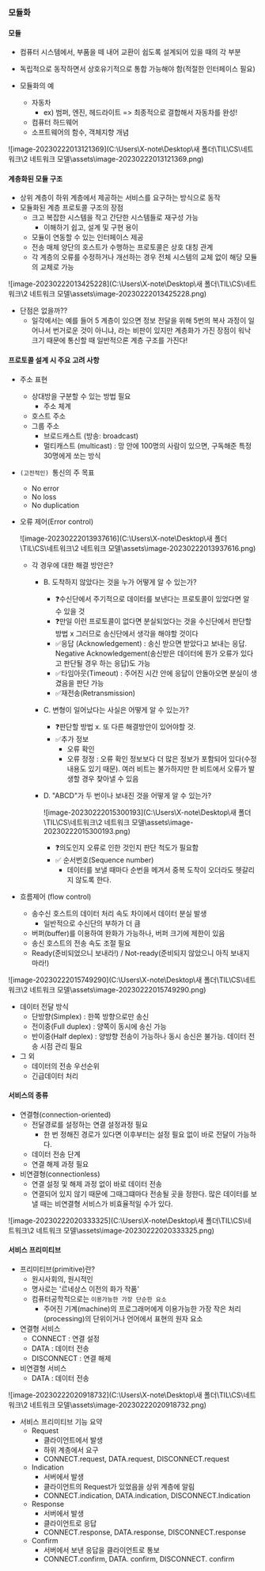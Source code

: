### 모듈화

#### 모듈

- 컴퓨터 시스템에서, 부품을 떼 내어 교환이 쉽도록 설계되어 있을 때의 각 부분

- 독립적으로 동작하면서 상호유기적으로 통합 가능해야 함(적절한 인터페이스 필요)
- 모듈화의 예
  - 자동차
    - ex) 범퍼, 엔진, 헤드라이트 => 최종적으로 결합해서 자동차를 완성!
  - 컴퓨터 하드웨어
  - 소프트웨어의 함수, 객체지향 개념

![image-20230222013121369](C:\Users\X-note\Desktop\새 폴더\TIL\CS\네트워크\2 네트워크 모델\assets\image-20230222013121369.png)



#### 계층화된 모듈 구조

- 상위 계층이 하위 계층에서 제공하는 서비스를 요구하는 방식으로 동작
- 모듈화된 계층 프로토콜 구조의 장점
  - 크고 복잡한 시스템을 작고 간단한 시스템들로 재구성 가능
    - 이해하기 쉽고, 설계 및 구현 용이
  - 모듈이 연동할 수 있는 인터페이스 제공
  - 전송 매체 양단의 호스트가 수행하는 프로토콜은 상호 대칭 관계
  - 각 계층의 오류를 수정하거나 개선하는 경우 전체 시스템의 교체 없이 해당 모듈의 교체로 가능

![image-20230222013425228](C:\Users\X-note\Desktop\새 폴더\TIL\CS\네트워크\2 네트워크 모델\assets\image-20230222013425228.png)

- 단점은 없을까??
  - 일각에서는 예를 들어 5 계층이 있으면 정보 전달을 위해 5번의 복사 과정이 일어나서 번거로운 것이 아니냐, 라는 비판이 있지만 계층화가 가진 장점이 워낙 크기 때문에 통신할 때 일반적으론 계층 구조를 가진다!



#### 프로토콜 설계 시 주요 고려 사항

- 주소 표현
  - 상대방을 구분할 수 있는 방법 필요
    - 주소 체계
  - 호스트 주소
  - 그룹 주소
    - 브로드캐스트 (방송: broadcast)
    - 멀티캐스트 (multicast) : 망 안에 100명의 사람이 있으면, 구독해준 특정 30명에게 쏘는 방식
- `(고전적인) `통신의 주 목표
  - No error
  - No loss
  - No duplication

- 오류 제어(Error control)

  ![image-20230222013937616](C:\Users\X-note\Desktop\새 폴더\TIL\CS\네트워크\2 네트워크 모델\assets\image-20230222013937616.png)

  - 각 경우에 대한 해결 방안은?

    - B. 도착하지 않았다는 것을 누가 어떻게 알 수 있는가?

      - ❓수신단에서 주기적으로 데이터를 보낸다는 프로토콜이 있었다면 알 수 있을 것
      - ❓만일 이런 프로토콜이 없다면 분실되었다는 것을 수신단에서 판단할 방법 x 그러므로 송신단에서 생각을 해야할 것이다
      - ✅응답 (Acknowledgement)  : 송신 받으면 받았다고 보내는 응답. Negative Acknowledgement(송신받은 데이터에 뭔가 오류가 있다고 판단될 경우 하는 응답)도 가능
      - ✅타임아웃(Timeout) : 주어진 시간 안에 응답이 안돌아오면 분실이 생겼음을 판단 가능
      - ✅재전송(Retransmission)

    - C. 변형이 일어났다는 사실은 어떻게 알 수 있는가?

      - ❓판단할 방법 x. 또 다른 해결방안이 있어야할 것.
      - ✅추가 정보
        - 오류 확인
        - 오류 정정 : 오류 확인 정보보다 더 많은 정보가 포함되어 있다(수정내용도 있기 때문). 여러 비트는 불가하지만 한 비트에서 오류가 발생할 경우 찾아낼 수 있음

    - D. "ABCD"가 두 번이나 보내진 것을 어떻게 알 수 있는가? 

      ![image-20230222015300193](C:\Users\X-note\Desktop\새 폴더\TIL\CS\네트워크\2 네트워크 모델\assets\image-20230222015300193.png)

      - ❓의도인지 오류로 인한 것인지 판단 척도가 필요함
      - ✅ 순서번호(Sequence number)
        - 데이터를 보낼 때마다 순번을 메겨서 중복 도착이 오더라도 헷갈리지 않도록 한다.

- 흐름제어 (flow control)
  - 송수신 호스트의 데이터 처리 속도 차이에서 데이터 분실 발생
    - 일반적으로 수신단의 부하가 더 큼
  - 버퍼(buffer)를 이용하여 완화가 가능하나, 버퍼 크기에 제한이 있음
  - 송신 호스트의 전송 속도 조절 필요
  - Ready(준비되었으니 보내라!) / Not-ready(준비되지 않았으니 아직 보내지 마라!)

![image-20230222015749290](C:\Users\X-note\Desktop\새 폴더\TIL\CS\네트워크\2 네트워크 모델\assets\image-20230222015749290.png)

- 데이터 전달 방식
  - 단방향(Simplex) : 한쪽 방향으로만 송신
  - 전이중(Full duplex) : 양쪽이 동시에 송신 가능
  - 반이중(Half deplex) : 양방향 전송이 가능하나 동시 송신은 불가능. 데이터 전송 시점 관리 필요
- 그 외
  - 데이터의 전송 우선순위
  - 긴급데이터 처리



#### 서비스의 종류

- 연결형(connection-oriented)
  - 전달경로를 설정하는 연결 설정과정 필요
    - 한 번 정해진 경로가 있다면 이후부터는 설정 필요 없이 바로 전달이 가능하다.
  - 데이터 전송 단계
  - 연결 해제 과정 필요
- 비연결형(connectionless)
  - 연결 설정 및 해제 과정 없이 바로 데이터 전송
  - 연결되어 있지 않기 때문에 그때그떄마다 전송될 곳을 정한다. 많은 데이터를 보낼 때는 비연결형 서비스가 비효율적일 수가 있다.

![image-20230222020333325](C:\Users\X-note\Desktop\새 폴더\TIL\CS\네트워크\2 네트워크 모델\assets\image-20230222020333325.png)



#### 서비스 프리미티브

- 프리미티브(primitive)란?
  - 원시사회의, 원시적인
  - 명사로는 '르네상스 이전의 화가 작품'
  - 컴퓨터공학적으로는 `이용가능한 가장 단순한 요소`
    - 주어진 기계(machine)의 프로그래머에게 이용가능한 가장 작은 처리(processing)의 단위이거나 언어에서 표현의 원자 요소
- 연결형 서비스
  - CONNECT : 연결 설정
  - DATA : 데이터 전송
  - DISCONNECT : 연결 해제
- 비연결형 서비스
  - DATA : 데이터 전송



![image-20230222020918732](C:\Users\X-note\Desktop\새 폴더\TIL\CS\네트워크\2 네트워크 모델\assets\image-20230222020918732.png)

- 서비스 프리미티브 기능 요약
  - Request
    - 클라이언트에서 발생
    - 하위 계층에서 요구
    - CONNECT.request, DATA.request, DISCONNECT.request
  - Indication
    - 서버에서 발생
    - 클라이언트의 Request가 있었음을 상위 계층에 알림
    - CONNECT.indication, DATA.indication, DISCONNECT.Indication
  - Response
    - 서버에서 발생
    - 클라이언트로 응답
    - CONNECT.response, DATA.response, DISCONNECT.response
  - Confirm
    - 서버에서 보낸 응답을 클라이언트로 통보
    - CONNECT.confirm, DATA. confirm, DISCONNECT. confirm